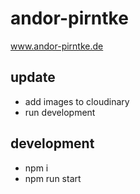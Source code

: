 # andor-pirntke
www.andor-pirntke.de

## update
- add images to cloudinary
- run development

## development
- npm i
- npm run start
